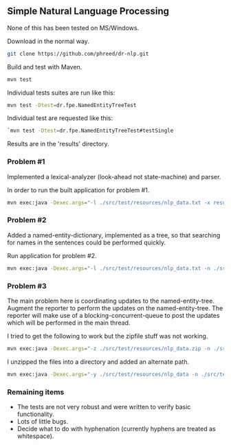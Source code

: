 ## Simple Natural Language Processing

None of this has been tested on MS/Windows.

Download in the normal way.

```bash
git clone https://github.com/phreed/dr-nlp.git
```

Build and test with Maven.

```bash
mvn test
```

Individual tests suites are run like this:

```bash
mvn test -Dtest=dr.fpe.NamedEntityTreeTest
```

Individual test are requested like this:

```bash
`mvn test -Dtest=dr.fpe.NamedEntityTreeTest#testSingle
```
Results are in the 'results' directory.

### Problem #1

Implemented a lexical-analyzer (look-ahead not state-machine) and parser.

In order to run the built application for problem #1.

```bash
mvn exec:java -Dexec.args="-l ./src/test/resources/nlp_data.txt -x results/p1.xml"
```

### Problem #2

Added a named-entity-dictionary, implemented as a tree, so that searching for
names in the sentences could be performed quickly.

Run application for problem #2.

```bash
mvn exec:java -Dexec.args="-l ./src/test/resources/nlp_data.txt -n ./src/test/resources/NER.txt -r results/p2.txt"
```

### Problem #3

The main problem here is coordinating updates to the named-entity-tree.
Augment the reporter to perform the updates on the named-entity-tree.
The reporter will make use of a blocking-concurrent-queue to post the updates
which will be performed in the main thread.

I tried to get the following to work but the zipfile stuff was not working.
```bash
mvn exec:java -Dexec.args="-z ./src/test/resources/nlp_data.zip -n ./src/test/resources/NER.txt -r results/p3.txt -t target/unzip/"
 ```
 I unzipped the files into a directory and added an alternate path.
 ```bash
 mvn exec:java -Dexec.args="-y ./src/test/resources/nlp_data -n ./src/test/resources/NER.txt -r results/p3.txt"
  ```

 ### Remaining items

  * The tests are not very robust and were written to verify basic functionality.
  * Lots of little bugs.
  * Decide what to do with hyphenation (currently hyphens are treated as whitespace).



